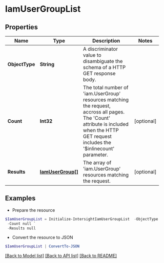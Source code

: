 # IamUserGroupList
## Properties

Name | Type | Description | Notes
------------ | ------------- | ------------- | -------------
**ObjectType** | **String** | A discriminator value to disambiguate the schema of a HTTP GET response body. | 
**Count** | **Int32** | The total number of &#39;iam.UserGroup&#39; resources matching the request, accross all pages. The &#39;Count&#39; attribute is included when the HTTP GET request includes the &#39;$inlinecount&#39; parameter. | [optional] 
**Results** | [**IamUserGroup[]**](IamUserGroup.md) | The array of &#39;iam.UserGroup&#39; resources matching the request. | [optional] 

## Examples

- Prepare the resource
```powershell
$IamUserGroupList = Initialize-IntersightIamUserGroupList  -ObjectType null `
 -Count null `
 -Results null
```

- Convert the resource to JSON
```powershell
$IamUserGroupList | ConvertTo-JSON
```

[[Back to Model list]](../README.md#documentation-for-models) [[Back to API list]](../README.md#documentation-for-api-endpoints) [[Back to README]](../README.md)

